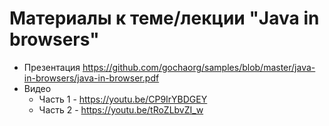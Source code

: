 Материалы к теме/лекции "Java in browsers"
=========================================

* Презентация https://github.com/gochaorg/samples/blob/master/java-in-browsers/java-in-browser.pdf
* Видео
  * Часть 1 - https://youtu.be/CP9IrYBDGEY
  * Часть 2 - https://youtu.be/tRoZLbvZI_w
